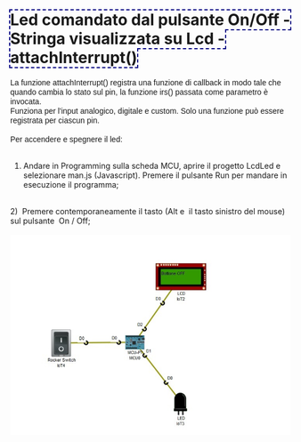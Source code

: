 <!DOCTYPE html PUBLIC "-//W3C//DTD HTML 4.01//EN" "http://www.w3.org/TR/html4/strict.dtd">
<html><head>

  
  <meta content="text/html; charset=ISO-8859-1" http-equiv="content-type"><title></title></head><body>
<h1><span style="font-weight: bold; outline-color: navy ! important; outline-style: dashed ! important; outline-width: 2px ! important;">Led
comandato dal pulsante On/Off - Stringa visualizzata su Lcd - attachInterrupt() <br>
</span></h1>

<span style="font-family: Arial;"><span style="font-family: Arial;">La funzione </span>attachInterrupt()
registra una funzione di callback in modo tale che quando cambia lo
stato sul pin, la funzione irs() passata come parametro è invocata. <br>
Funziona per l'input analogico, digitale e custom. Solo una funzione può essere registrata per ciascun pin.<br>
<br>
Per accendere e spegnere il led:<br>
<br>
1) Andare in Programming sulla scheda MCU, aprire il progetto LcdLed e
selezionare man.js (Javascript). Premere il pulsante Run per mandare in
esecuzione il programma;
<br>
2)&nbsp; Premere contemporaneamente il tasto (Alt e&nbsp; il tasto
sinistro del mouse) sul pulsante&nbsp; On / Off;
<br>
<br>
</span><img src="./Scenario.jpg" alt=""><br>

<span style="font-family: Arial;"><br>
<br>
<br>
</span><br>

</body></html>
